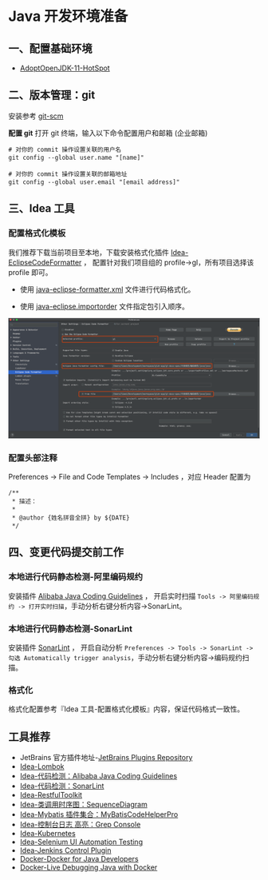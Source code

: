 # Java 开发环境准备

## 一、配置基础环境
- [AdoptOpenJDK-11-HotSpot](https://adoptopenjdk.net/)

## 二、版本管理：git
安装参考 [git-scm](https://git-scm.com/download)

**配置 git**
打开 git 终端，输入以下命令配置用户和邮箱 (企业邮箱)
```
# 对你的 commit 操作设置关联的用户名
git config --global user.name "[name]"

# 对你的 commit 操作设置关联的邮箱地址
git config --global user.email "[email address]"
```

## 三、Idea 工具

### 配置格式化模板
我们推荐下载当前项目至本地，下载安装格式化插件 [Idea-EclipseCodeFormatter](https://plugins.jetbrains.com/plugin/index?xmlId=EclipseCodeFormatter) ，
配置针对我们项目组的 profile->gl，所有项目选择该 profile 即可。

- 使用 [java-eclipse-formatter.xml](java-eclipse-formatter.xml) 文件进行代码格式化。

- 使用 [java-eclipse.importorder](java-eclipse.importorder) 文件指定包引入顺序。

![EclipseCodeFormatter](../../../_images/EclipseCodeFormatter.png)

### 配置头部注释
Preferences -> File and Code Templates -> Includes ，对应 Header 配置为
```
/**
 * 描述：
 *
 * @author {姓名拼音全拼} by ${DATE}
 */
```

## 四、变更代码提交前工作
### 本地进行代码静态检测-阿里编码规约 
安装插件 [Alibaba Java Coding Guidelines](https://plugins.jetbrains.com/plugin/10046-alibaba-java-coding-guidelines) ，
开启实时扫描 `Tools -> 阿里编码规约 -> 打开实时扫描`，手动分析右键分析内容->SonarLint。

### 本地进行代码静态检测-SonarLint
安装插件 [SonarLint](https://plugins.jetbrains.com/plugin/7973-sonarlint) ，
开启自动分析 `Preferences -> Tools -> SonarLint -> 勾选 Automatically trigger analysis`，手动分析右键分析内容->编码规约扫描。

### 格式化
格式化配置参考『Idea 工具-配置格式化模板』内容，保证代码格式一致性。

## 工具推荐
- JetBrains 官方插件地址-[JetBrains Plugins Repository](https://plugins.jetbrains.com/)
- [Idea-Lombok](https://plugins.jetbrains.com/plugin/6317-lombok)
- [Idea-代码检测：Alibaba Java Coding Guidelines](https://plugins.jetbrains.com/plugin/10046-alibaba-java-coding-guidelines)
- [Idea-代码检测：SonarLint](https://plugins.jetbrains.com/plugin/7973-sonarlint)
- [Idea-RestfulToolkit](https://plugins.jetbrains.com/plugin/10292-restfultoolkit)
- [Idea-类调用时序图：SequenceDiagram](https://plugins.jetbrains.com/plugin/8286-sequencediagram/)
- [Idea-Mybatis 插件集合：MyBatisCodeHelperPro](https://plugins.jetbrains.com/plugin/9837-mybatiscodehelperpro)
- [Idea-控制台日志 高亮：Grep Console](https://plugins.jetbrains.com/plugin/7125-grep-console/)
- [Idea-Kubernetes](https://plugins.jetbrains.com/plugin/10485-kubernetes)
- [Idea-Selenium UI Automation Testing](https://plugins.jetbrains.com/plugin/13691-selenium-ui-automation-testing)
- [Idea-Jenkins Control Plugin](https://plugins.jetbrains.com/plugin/6110-jenkins-control-plugin)
- [Docker-Docker for Java Developers](https://github.com/docker/labs/tree/master/developer-tools/java)
- [Docker-Live Debugging Java with Docker](https://github.com/docker/labs/tree/master/developer-tools/java-debugging)
